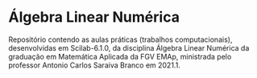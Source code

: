 # Álgebra Linear Numérica

Repositório contendo as aulas práticas (trabalhos computacionais), desenvolvidas em Scilab-6.1.0, da disciplina Álgebra Linear Numérica da graduação em Matemática Aplicada da FGV EMAp, ministrada pelo professor Antonio Carlos Saraiva Branco em 2021.1.
